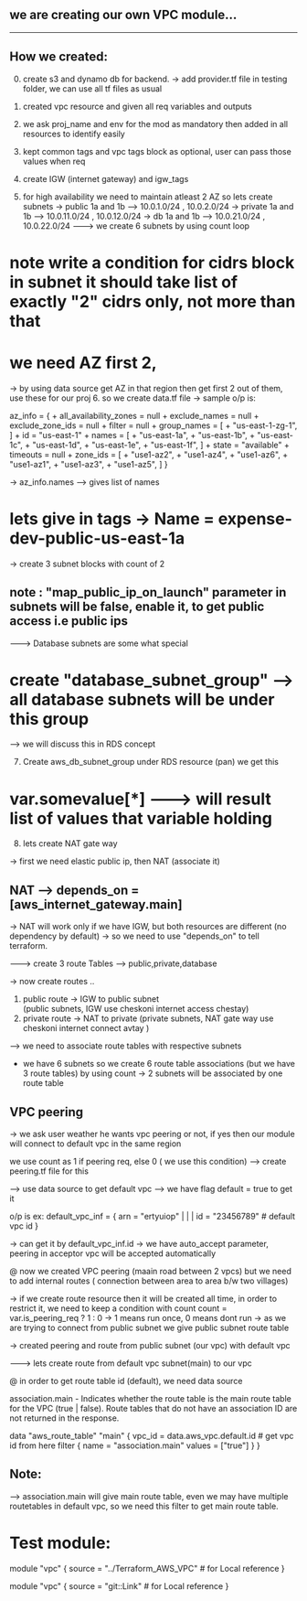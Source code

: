 ## we are creating our own VPC module...
------------------------------------------------------------------------
## How we created:
0. create s3 and dynamo db for backend.
-> add provider.tf file in testing folder, we can use all tf files as usual 
1. created vpc resource and given all req variables and outputs 
2. we ask proj_name and env for the mod as mandatory then added in all resources to identify easily 
3. kept common tags and vpc tags block as optional, user can pass those values when req

4. create IGW (internet gateway) and igw_tags 
5. for high availability we need to maintain atleast 2 AZ
so lets create subnets 
-> public 1a and 1b   --> 10.0.1.0/24 , 10.0.2.0/24 
-> private 1a and 1b  --> 10.0.11.0/24 , 10.0.12.0/24 
-> db 1a and 1b       --> 10.0.21.0/24 , 10.0.22.0/24 
---> we create 6 subnets by using count loop

# note write a condition for cidrs block in subnet it should take list of exactly "2" cidrs only, not more than that

# we need AZ first 2,
-> by using data source get AZ in that region then get first 2 out of them, use these for our proj 
6. so we create data.tf file
-> sample o/p is:

az_info = {
      + all_availability_zones = null
      + exclude_names          = null
      + exclude_zone_ids       = null
      + filter                 = null
      + group_names            = [
          + "us-east-1-zg-1",
        ]
      + id                     = "us-east-1"
      + names                  = [
          + "us-east-1a",
          + "us-east-1b",
          + "us-east-1c",
          + "us-east-1d",
          + "us-east-1e",
          + "us-east-1f",
        ]
      + state                  = "available"
      + timeouts               = null
      + zone_ids               = [
          + "use1-az2",
          + "use1-az4",
          + "use1-az6",
          + "use1-az1",
          + "use1-az3",
          + "use1-az5",
        ]
    }

-> az_info.names --> gives list of names 

# lets give in tags -> Name = expense-dev-public-us-east-1a

-> create 3 subnet blocks with count of 2 

## note : "map_public_ip_on_launch" parameter in subnets will be false, enable it, to get public access i.e public ips


---> Database subnets are some what special 
# create "database_subnet_group" --> all database subnets will be under this group
--> we will discuss this in RDS concept 

7. Create aws_db_subnet_group  under RDS resource (pan) we get this

# var.somevalue[*] ---> will result list of values that variable holding

8. lets create NAT gate way 

-> first we need elastic public ip, then NAT (associate it)

## NAT --> depends_on = [aws_internet_gateway.main] 
-> NAT will work only if we have IGW, but both resources are different (no dependency by default)
-> so we need to use "depends_on" to tell terraform.


---> create 3 route Tables --> public,private,database 

-> now create routes ..
1. public route -> IGW to public subnet  
(public subnets, IGW use cheskoni internet access chestay)
2. private route -> NAT to private
(private subnets, NAT gate way use cheskoni internet connect avtay )


--> we need to associate route tables with respective subnets
* we have 6 subnets so we create 6 route table associations (but we have 3 route tables) by using count
-> 2 subnets will be associated by one route table  



## VPC peering
-> we ask user weather he wants vpc peering or not, if yes then our module will connect to default vpc in the same region 

we use count as 1 if peering req, else 0 ( we use this condition)
--> create peering.tf file for this

--> use data source to get default vpc --> we have flag default = true to get it 

o/p is ex:
default_vpc_inf = {
  arn = "ertyuiop"
  | | | 
  id = "23456789" # default vpc id
}

-> can get it by default_vpc_inf.id 
-> we have auto_accept parameter, peering in acceptor vpc will be accepted automatically 

@ now we created VPC peering (maain road between 2 vpcs)
but we need to add internal routes ( connection between area to area b/w two villages)

-> if we create route resource then it will be created all time, in order to restrict it, we need to keep a condition with count 
count = var.is_peering_req ? 1 : 0 
-> 1 means run once, 0 means dont run 
-> as we are trying to connect from public subnet we give public subnet route table 

-> created peering and route from public subnet (our vpc) with default vpc

---> lets create route from default vpc subnet(main) to our vpc

@ in order to get route table id (default), we need data source 

association.main - Indicates whether the route table is the main route table for the VPC (true | false). Route tables that do not have an association ID are not returned in the response.


 data "aws_route_table" "main" {
  vpc_id = data.aws_vpc.default.id  # get vpc id from here
  filter {
    name = "association.main"
    values = ["true"]
  }
}

## Note:
--> association.main will give main route table, even we may have multiple routetables  in default vpc, so we need this filter to get main route table.




# Test module:
module "vpc" {
  source = "../Terraform_AWS_VPC"  # for Local reference
}

module "vpc" {
  source = "git::Link"  # for Local reference
}